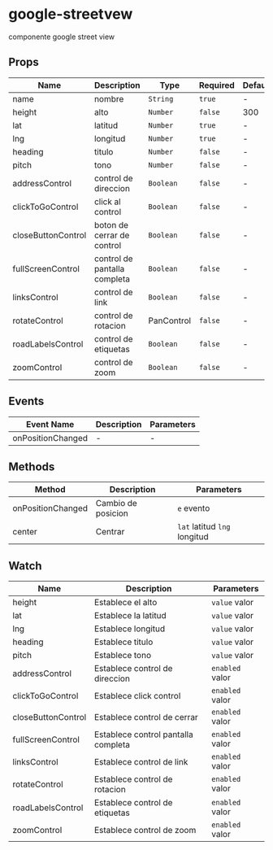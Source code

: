 # google-streetvew

componente google street view

## Props

<!-- @vuese:google-streetvew:props:start -->
|Name|Description|Type|Required|Default|
|---|---|---|---|---|
|name|nombre|`String`|`true`|-|
|height|alto|`Number`|`false`|300|
|lat|latitud|`Number`|`true`|-|
|lng|longitud|`Number`|`true`|-|
|heading|titulo|`Number`|`false`|-|
|pitch|tono|`Number`|`false`|-|
|addressControl|control de direccion|`Boolean`|`false`|-|
|clickToGoControl|click al control|`Boolean`|`false`|-|
|closeButtonControl|boton de cerrar de control|`Boolean`|`false`|-|
|fullScreenControl|control de pantalla completa|`Boolean`|`false`|-|
|linksControl|control de link|`Boolean`|`false`|-|
|rotateControl|control de rotacion|PanControl|`false`|-|
|roadLabelsControl|control de etiquetas|`Boolean`|`false`|-|
|zoomControl|control de zoom|`Boolean`|`false`|-|

<!-- @vuese:google-streetvew:props:end -->


## Events

<!-- @vuese:google-streetvew:events:start -->
|Event Name|Description|Parameters|
|---|---|---|
|onPositionChanged|-|-|

<!-- @vuese:google-streetvew:events:end -->


## Methods

<!-- @vuese:google-streetvew:methods:start -->
|Method|Description|Parameters|
|---|---|---|
|onPositionChanged|Cambio de posicion|`e` evento|
|center|Centrar|`lat` latitud `lng` longitud|

<!-- @vuese:google-streetvew:methods:end -->


## Watch

<!-- @vuese:google-streetvew:watch:start -->
|Name|Description|Parameters|
|---|---|---|
|height|Establece el alto|`value` valor|
|lat|Establece la latitud|`value` valor|
|lng|Establece longitud|`value` valor|
|heading|Establece titulo|`value` valor|
|pitch|Establece tono|`value` valor|
|addressControl|Establece control de direccion|`enabled` valor|
|clickToGoControl|Establece click control|`enabled` valor|
|closeButtonControl|Establece control de cerrar|`enabled` valor|
|fullScreenControl|Establece control pantalla completa|`enabled` valor|
|linksControl|Establece control de link|`enabled` valor|
|rotateControl|Establece control de rotacion|`enabled` valor|
|roadLabelsControl|Establece control de etiquetas|`enabled` valor|
|zoomControl|Establece control de zoom|`enabled` valor|

<!-- @vuese:google-streetvew:watch:end -->


